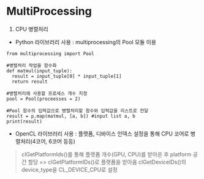 # MultiProcessing
1. CPU 병렬처리
 - Python 라이브러리 사용 : multiprocessing의 Pool 모듈 이용
```
from multiprocessing import Pool

#병렬처리 작업을 함수화
def matmul(input_tuple):
  result = input_tuple[0] * input_tuple[1]
  return result

#병렬처리에 사용할 프로세스 개수 지정
pool = Pool(proceesses = 2)

#Pool 함수의 입력값으로 병렬처리할 함수와 입력값을 리스트로 전달
result = p.map(matmul, [a, b]) #input list a, b
print(result)
```
 - OpenCL 라이브러리 사용 : 플랫폼, 디바이스 인덱스 설정을 통해 CPU 코어로 병렬처리(4코어, 6코어 등등)
 > clGetPlatformIds()를 통해 플랫폼 개수(GPU, CPU)를 받아온 후 platform 공간 할당 => clGetPlatformIDs()로 플랫폼을 받아옴
 > clGetDeviceIDs()의 device_type을 CL_DEVICE_CPU로 설정
